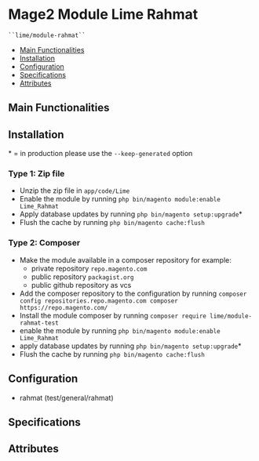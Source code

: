 # Mage2 Module Lime Rahmat

    ``lime/module-rahmat``

 - [Main Functionalities](#markdown-header-main-functionalities)
 - [Installation](#markdown-header-installation)
 - [Configuration](#markdown-header-configuration)
 - [Specifications](#markdown-header-specifications)
 - [Attributes](#markdown-header-attributes)


## Main Functionalities


## Installation
\* = in production please use the `--keep-generated` option

### Type 1: Zip file

 - Unzip the zip file in `app/code/Lime`
 - Enable the module by running `php bin/magento module:enable Lime_Rahmat`
 - Apply database updates by running `php bin/magento setup:upgrade`\*
 - Flush the cache by running `php bin/magento cache:flush`

### Type 2: Composer

 - Make the module available in a composer repository for example:
    - private repository `repo.magento.com`
    - public repository `packagist.org`
    - public github repository as vcs
 - Add the composer repository to the configuration by running `composer config repositories.repo.magento.com composer https://repo.magento.com/`
 - Install the module composer by running `composer require lime/module-rahmat-test`
 - enable the module by running `php bin/magento module:enable Lime_Rahmat`
 - apply database updates by running `php bin/magento setup:upgrade`\*
 - Flush the cache by running `php bin/magento cache:flush`


## Configuration

 - rahmat (test/general/rahmat)


## Specifications




## Attributes




